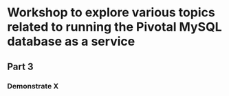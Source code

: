 # Workshop to explore various topics related to running the Pivotal MySQL database as a service

## Part 3

### Demonstrate X


